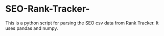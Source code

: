 # SEO-Rank-Tracker-
This is a python script for parsing the SEO csv data from Rank Tracker. It uses pandas and numpy.
